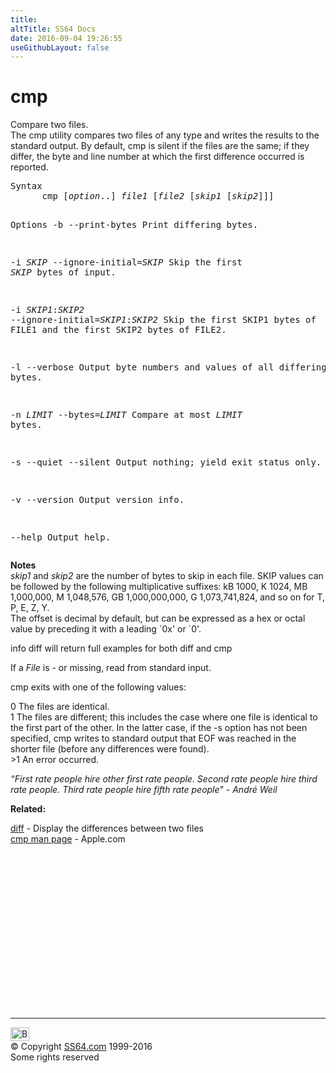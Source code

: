 ```yaml
---
title:
altTitle: SS64 Docs
date: 2016-09-04 19:26:55
useGithubLayout: false
---
```

<!-- #BeginLibraryItem "/Library/head_osx.lbi" --><!-- #EndLibraryItem --><h1>cmp</h1> 
<p>Compare two files.<br>
  The cmp utility compares two files of any type and writes the results to the 
  standard output. By default, cmp is silent if the files are the same; if they 
  differ, the byte and line number at which the first difference occurred is reported.</p>
<pre>Syntax
      cmp [<i>option</i>..] <i>file1 </i>[<i>file2 </i>[<i>skip1 </i>[<i>skip2</i>]]]

Options
   -b  --print-bytes
              Print differing bytes.

   -i <i>SKIP</i>  --ignore-initial=<i>SKIP</i>
              Skip the first <i>SKIP</i> bytes of input.

   -i <i>SKIP1</i>:<i>SKIP2</i>  --ignore-initial=<i>SKIP1</i>:<i>SKIP2</i>
              Skip the first SKIP1 bytes of FILE1 and the first SKIP2 bytes of
              FILE2.

   -l  --verbose
              Output byte numbers and values of all differing bytes.

   -n <i>LIMIT</i>  --bytes=<i>LIMIT</i>
              Compare at most <i>LIMIT</i> bytes.

   -s  --quiet  --silent
              Output nothing; yield exit status only.

   -v  --version
              Output version info.

   --help Output help.</pre>
<p><b>Notes<br>
  </b><i>skip1</i> and <i>skip2</i> are the number of bytes to skip in each file. SKIP
values can be followed by the following multiplicative suffixes: kB
1000, K 1024, MB 1,000,000, M 1,048,576, GB 1,000,000,000, G
1,073,741,824, and so on for T, P, E, Z, Y.<br>
The offset 
  is decimal by default, but can be expressed as a hex or octal value by preceding 
  it with a leading `0x' or `0'.</p>
<p><span class="code">info diff </span>will return full examples for both <span class="code">diff</span> and <span class="code">cmp</span> </p>
<p>If a <i>File</i> is<span class="code"> - </span>or missing, read from standard input.</p>
<p>cmp exits with one of the following values:</p>
<p>0 The files are identical.<br>
  1 The files are different; this includes the case where one file is identical to the first part of the other. In the latter case, if the -s option has not 
  been specified, cmp writes to standard output that EOF was reached in the shorter file (before any differences were found).<br>
  &gt;1 An error occurred. </p>
<p class="quote"><i>“First rate people hire other first rate people. Second rate people hire third rate people. Third rate people hire fifth rate people" - André Weil</i></p>
<p><b>Related:</b></p>
<p><a href="diff.html">diff</a> - Display the differences between two files<br>
<a href="https://developer.apple.com/legacy/library/documentation/Darwin/Reference/ManPages/man1/cmp.1.html">cmp man page</a> - Apple.com</p><!-- #BeginLibraryItem "/Library/foot_osx.lbi" --><p>
<!-- OSX300 -->
<ins class="adsbygoogle" style="display:inline-block;width:300px;height:250px" data-ad-client="ca-pub-6140977852749469" data-ad-slot="1823340303"></ins>
<script>
(adsbygoogle = window.adsbygoogle || []).push({});
</script></p>
<hr>
<div id="bl" class="footer"><a href="cmp.html#"><img src="../images/top.png" width="30" height="22" alt="Back to the Top"></a></div>
<div id="br" class="footer, tagline">© Copyright <a href="../index.html">SS64.com</a> 1999-2016<br>
Some rights reserved</div><!-- #EndLibraryItem -->
